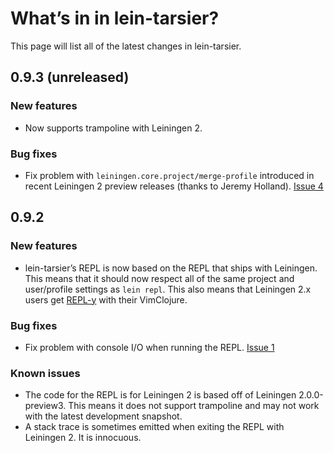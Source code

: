 # What’s in in lein-tarsier?

This page will list all of the latest changes in lein-tarsier.

## 0.9.3 (unreleased)

### New features

* Now supports trampoline with Leiningen 2.

### Bug fixes

* Fix problem with `leiningen.core.project/merge-profile` introduced in recent
  Leiningen 2 preview releases (thanks to Jeremy Holland).
  [Issue 4](https://github.com/sattvik/lein-tarsier/issues/4)

## 0.9.2

### New features

* lein-tarsier’s REPL is now based on the REPL that ships with Leiningen.  This
  means that it should now respect all of the same project and user/profile
  settings as `lein repl`.  This also means that Leiningen 2.x users get
  [REPL-y][1] with their VimClojure.

[1]: https://github.com/trptcolin/reply

### Bug fixes

* Fix problem with console I/O when running the REPL. [Issue 1](https://github.com/sattvik/lein-tarsier/issues/1)

### Known issues

* The code for the REPL is for Leiningen 2 is based off of Leiningen
  2.0.0-preview3.  This means it does not support trampoline and may not work
  with the latest development snapshot.
* A stack trace is sometimes emitted when exiting the REPL with Leiningen 2.
  It is innocuous.

<!-- vim:set ft=markdown: -->
